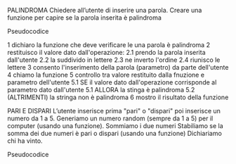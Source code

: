 PALINDROMA
Chiedere all’utente di inserire una parola.
Creare una funzione per capire se la parola inserita è palindroma

Pseudocodice

1 dichiaro la funzione che deve verificare le una parola è palindroma
2 restituisco il valore dato dall'operazione:
2.1 prendo la parola inserita dall'utente
2.2 la suddivido in lettere
2.3 ne inverto l'ordine
2.4 riunisco le lettere
3 consento l'inserimento della parola (parametro) da parte dell'utente
4 chiamo la funzione
5 controllo tra valore restituito dalla fnuzione e parametro dell'utente
5.1 SE il valore dato dall'operazione corrisponde al parametro dato dall'utente
5.1 ALLORA la stinga è palindroma
5.2 (ALTRIMENTI) la stringa non è palindroma
6 mostro il risultato della funzione

PARI E DISPARI
L’utente inserisce prima  "pari" o "dispari" poi inserisce un numero da 1 a 5. Generiamo un numero random (sempre da 1 a 5) per il computer (usando una funzione).
Sommiamo i due numeri
Stabiliamo se la somma dei due numeri è pari o dispari (usando una funzione)
Dichiariamo chi ha vinto.

Pseudocodice

